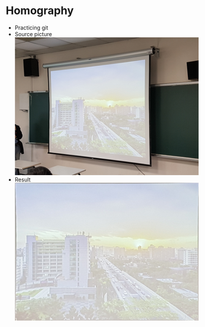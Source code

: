 # Homography  
* Practicing git   
* Source picture  
![image](https://github.com/shibarain666/CV_coursework/blob/master/Homography/origin_pic.jpg)
* Result  
![image](https://github.com/shibarain666/CV_coursework/blob/master/Homography/Result.jpg)